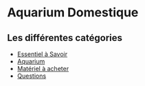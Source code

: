 # Aquarium Domestique
## Les différentes catégories
 - [Essentiel à Savoir](https://github.com/ardelsaut/Aquarium/tree/main/Les%20Essentiels%20%C3%A0%20Savoir)
 - [Aquarium](https://github.com/ardelsaut/Aquarium/tree/main/Aquarium)
 - [Matériel à acheter](http://github.com)
 - [Questions](https://github.com/ardelsaut/Aquarium/tree/main/Questions)
